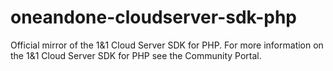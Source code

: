 # oneandone-cloudserver-sdk-php
Official mirror of the 1&amp;1 Cloud Server SDK for PHP. For more information on the 1&amp;1 Cloud Server SDK for PHP see the Community Portal.
